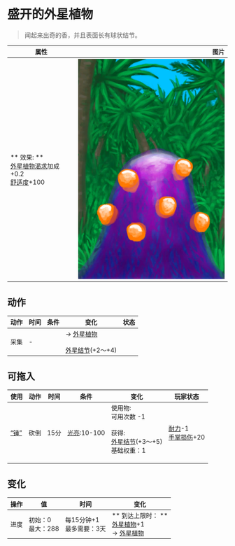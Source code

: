 # 盛开的外星植物  
> 闻起来出奇的香，并且表面长有球状结节。  
  
  属性  |   图片   
 ----  |  ----:   
 ** 效果: **<br>[外星植物渴求](AlienCravings.md)加成+0.2<br>[舒适度](Comfort.md)+100  |  ![](Sprite/AlienGrowthBlooming.png)   
  
## 动作  
动作  |  时间  |  条件  |  变化  |  状态  
----  |  ----  |  ----  |  ----  |  ----  
采集<br>  |  -  |    |  → [外星植物](AlienGrowthCleared.md)<br><br>[外星结节](AlienNodule.md)(+2～+4)<br>  |    
## 可拖入  
使用  |  动作  |  时间  |  条件  |  变化  |  玩家状态  
----  |  ----  |  ----  |  ----  |  ----  |  ----  
[“锤”](tag_Axe.md)  |  砍倒  |  15分  |  [光亮](Light.md):10-100  |  使用物:<br>可用次数  -1<br><br>获得:<br>[外星结节](AlienNodule.md)(+3～+5)<br>基础权重：1<br><br>  |  [耐力](Stamina.md)-1<br>[手掌损伤](HandDamage.md)+20  
## 变化   
操作  |  值  |  时间  |  变化  
----  |  ----  |  ----  |  ----  
进度  |  初始：0<br>最大：288  |  每15分钟+1<br>最多需要：3天  |  ** 到达上限时： **<br>[外星植物](AlienGrowthCleared.md)+1 <br>→ [外星植物](AlienGrowthCleared.md)  

